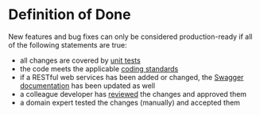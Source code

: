 # Definition of Done

New features and bug fixes can only be considered production-ready if all of the following statements are true:

* all changes are covered by [unit tests](./unit-tests.md)
* the code meets the applicable [coding standards](./coding-standards.md)
* if a RESTful web services has been added or changed, the [Swagger documentation](./swagger-documentation.md) has been updated as well
* a colleague developer has [reviewed](./peer-review.md) the changes and approved them
* a domain expert tested the changes (manually) and accepted them

